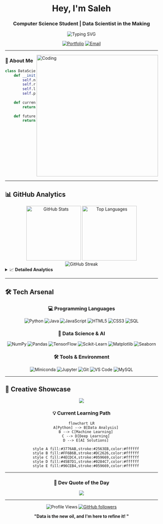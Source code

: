 <div align="center">

# Hey, I'm Saleh

### Computer Science Student | Data Scientist in the Making

<img src="https://readme-typing-svg.herokuapp.com?font=Fira+Code&pause=1000&color=58A6FF&center=true&vCenter=true&width=435&lines=CS+Student+%7C+Data+Science+Enthusiast;Building+AI-Powered+Solutions;Always+Learning%2C+Always+Growing" alt="Typing SVG" />

[![Portfolio](https://img.shields.io/badge/🌐_Portfolio-000000?style=for-the-badge&logo=github&logoColor=white)](https://salehalomair.github.io/MyWebsite/)
[![Email](https://img.shields.io/badge/📧_Email_Me-EA4335?style=for-the-badge&logo=gmail&logoColor=white)](mailto:salehomair1424@gmail.com)

</div>

---

<img align="right" alt="Coding" width="400" src="https://raw.githubusercontent.com/abhisheknaiidu/abhisheknaiidu/master/code.gif">

### 🎯 About Me

```python
class DataScientist:
    def __init__(self):
        self.name = "Saleh Alomair"
        self.role = "CS Student & Future Data Scientist"
        self.language_spoken = ["ar_SA", "en_US"]
        self.passions = ["Machine Learning", "Web Development", "Clean Code"]
        
    def current_focus(self):
        return ["Deep Learning", "Data Visualization", "Backend Systems"]
        
    def future_goals(self):
        return "Becoming a top-tier data scientist 📊🚀"
```

<br clear="right"/>

---

## 📊 GitHub Analytics

<div align="center">

<img height="180em" src="https://github-readme-stats.vercel.app/api?username=SalehAlomair&show_icons=true&theme=tokyonight&include_all_commits=true&count_private=true&hide_border=true" alt="GitHub Stats"/>
<img height="180em" src="https://github-readme-stats.vercel.app/api/top-langs/?username=SalehAlomair&layout=compact&theme=tokyonight&include_all_commits=true&hide_border=true" alt="Top Languages"/>

</div>

<div align="center">
<img src="https://github-readme-streak-stats.herokuapp.com/?user=SalehAlomair&theme=tokyonight&hide_border=true" alt="GitHub Streak"/>
</div>

<details>
<summary>📈 <b>Detailed Analytics</b></summary>
<br>
<div align="center">
<img src="https://github-readme-activity-graph.vercel.app/graph?username=SalehAlomair&bg_color=1a1b27&color=70a5fd&line=70a5fd&point=ffb86c&area=true&hide_border=true" alt="Contribution Graph"/>
</div>
</details>

---

## 🛠️ Tech Arsenal

<div align="center">

### 💻 Programming Languages
![Python](https://img.shields.io/badge/Python-3776AB?style=for-the-badge&logo=python&logoColor=white)
![Java](https://img.shields.io/badge/Java-ED8B00?style=for-the-badge&logo=openjdk&logoColor=white)
![JavaScript](https://img.shields.io/badge/JavaScript-F7DF1E?style=for-the-badge&logo=javascript&logoColor=black)
![HTML5](https://img.shields.io/badge/HTML5-E34F26?style=for-the-badge&logo=html5&logoColor=white)
![CSS3](https://img.shields.io/badge/CSS3-1572B6?style=for-the-badge&logo=css3&logoColor=white)
![SQL](https://img.shields.io/badge/SQL-4479A1?style=for-the-badge&logo=mysql&logoColor=white)

### 🤖 Data Science & AI
![NumPy](https://img.shields.io/badge/NumPy-013243?style=for-the-badge&logo=numpy&logoColor=white)
![Pandas](https://img.shields.io/badge/Pandas-150458?style=for-the-badge&logo=pandas&logoColor=white)
![TensorFlow](https://img.shields.io/badge/TensorFlow-FF6F00?style=for-the-badge&logo=tensorflow&logoColor=white)
![Scikit-Learn](https://img.shields.io/badge/Scikit--Learn-F7931E?style=for-the-badge&logo=scikit-learn&logoColor=white)
![Matplotlib](https://img.shields.io/badge/Matplotlib-11557c?style=for-the-badge&logo=python&logoColor=white)
![Seaborn](https://img.shields.io/badge/Seaborn-3776AB?style=for-the-badge&logo=python&logoColor=white)

### 🛠️ Tools & Environment
![Miniconda](https://img.shields.io/badge/Miniconda-44A833?style=for-the-badge&logo=anaconda&logoColor=white)
![Jupyter](https://img.shields.io/badge/Jupyter-F37626?style=for-the-badge&logo=jupyter&logoColor=white)
![Git](https://img.shields.io/badge/Git-F05032?style=for-the-badge&logo=git&logoColor=white)
![VS Code](https://img.shields.io/badge/VS%20Code-007ACC?style=for-the-badge&logo=visual-studio-code&logoColor=white)
![MySQL](https://img.shields.io/badge/MySQL-4479A1?style=for-the-badge&logo=mysql&logoColor=white)

</div>

---

## 🎨 Creative Showcase

<div align="center">
  <img src="https://capsule-render.vercel.app/api?type=waving&color=gradient&customColorList=12,20,6&height=120&section=header&text=Data%20Science%20Journey&fontSize=35&fontColor=ffffff&fontAlignY=35&desc=Transforming%20Data%20into%20Insights&descSize=16&descAlignY=60&descAlign=50&animation=fadeIn" />
</div>

<div align="center">
  
### 💡 Current Learning Path
  
```mermaid
flowchart LR
    A[Python] --> B[Data Analysis]
    B --> C[Machine Learning]
    C --> D[Deep Learning]
    D --> E[AI Solutions]
    
    style A fill:#3776AB,stroke:#2563EB,color:#ffffff
    style B fill:#FF6B6B,stroke:#DC2626,color:#ffffff
    style C fill:#4ECDC4,stroke:#059669,color:#ffffff
    style D fill:#45B7D1,stroke:#0284C7,color:#ffffff
    style E fill:#96CEB4,stroke:#059669,color:#ffffff
```

</div>

---


<div align="center">

### 💭 Dev Quote of the Day
<img src="https://quotes-github-readme.vercel.app/api?type=horizontal&theme=tokyonight" />

---

![Profile Views](https://komarev.com/ghpvc/?username=SalehAlomair&color=58A6FF&style=for-the-badge)
[![GitHub followers](https://img.shields.io/github/followers/SalehAlomair?logo=GitHub&style=for-the-badge)](https://github.com/SalehAlomair)

**"Data is the new oil, and I'm here to refine it! "**

</div>
